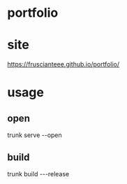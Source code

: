 # portfolio

# site

https://fruscianteee.github.io/portfolio/

# usage

## open

trunk serve --open

## build

trunk build ---release
